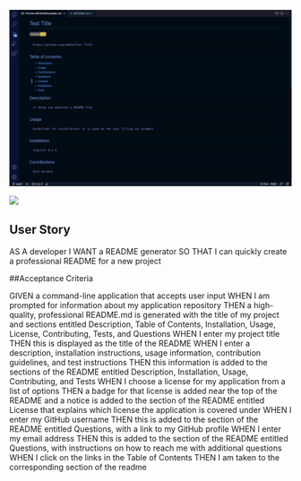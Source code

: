 

![](./assets/readme-sc.png)

![](./assets/README-gen_files/)

## User Story

AS A developer I WANT a README generator SO THAT I can quickly create a professional README for a new project

##Acceptance Criteria

GIVEN a command-line application that accepts user input
WHEN I am prompted for information about my application repository THEN a high-quality, professional README.md is generated with the title of my project and sections entitled Description, Table of Contents, Installation, Usage, License, Contributing, Tests, and Questions
WHEN I enter my project title THEN this is displayed as the title of the README
WHEN I enter a description, installation instructions, usage information, contribution guidelines, and test instructions THEN this information is added to the sections of the README entitled Description, Installation, Usage, Contributing, and Tests
WHEN I choose a license for my application from a list of options THEN a badge for that license is added near the top of the README and a notice is added to the section of the README entitled License that explains which license the application is covered under
WHEN I enter my GitHub username THEN this is added to the section of the README entitled Questions, with a link to my GitHub profile
WHEN I enter my email address THEN this is added to the section of the README entitled Questions, with instructions on how to reach me with additional questions
WHEN I click on the links in the Table of Contents THEN I am taken to the corresponding section of the readme

